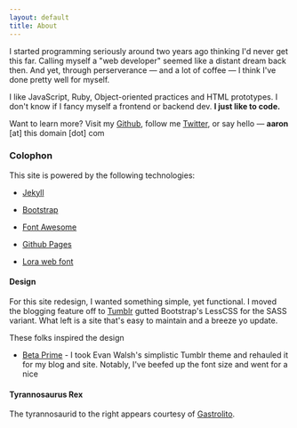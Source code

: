 ```yaml
---
layout: default
title: About
---
```


I started programming seriously around two years ago thinking I'd never get this far. Calling myself a "web developer" seemed like a distant dream back then. And yet, through perserverance — and a lot of coffee — I think I've done pretty well for myself.

I like JavaScript, Ruby, Object-oriented practices and HTML prototypes. I don't know if I fancy myself a frontend or backend dev. **I just like to code.**

Want to learn more? Visit my [Github](http://github/aboutaaron), follow me [Twitter](http://twitter.com/aboutaaron), or say hello — **aaron** [at] this domain [dot] com

### Colophon

This site is powered by the following technologies:

* [Jekyll](http://jekyllrb.com/)

* [Bootstrap](http://twitter.github.com/bootstrap)

* [Font Awesome](http://fortawesome.github.com/Font-Awesome/)

* [Github Pages](http://pages.github.com/)

* [Lora web font](http://google.com/webfonts)


#### Design
For this site redesign, I wanted something simple, yet functional. I moved the blogging feature off to [Tumblr](http://blog.aboutaaron.com) gutted Bootstrap's LessCSS for the SASS variant. What left is a site that's easy to maintain and a breeze yo update.

These folks inspired the design

* [Beta Prime](http://betaprime.tumblr.com) - I took Evan Walsh's simplistic Tumblr theme and rehauled it for my blog and site. Notably, I've beefed up the font size and went for a nice

#### Tyrannosaurus Rex

The tyrannosaurid to the right appears courtesy of [Gastrolito]().